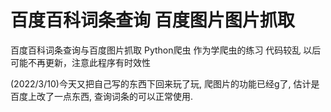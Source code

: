 # 百度百科词条查询 百度图片图片抓取
百度百科词条查询与百度图片抓取 Python爬虫 作为学爬虫的练习 代码较乱 
以后可能不再更新，注意此程序有时效性

(2022/3/10)今天又把自己写的东西下回来玩了玩, 爬图片的功能已经g了, 估计是百度上改了一点东西, 查询词条的可以正常使用.
